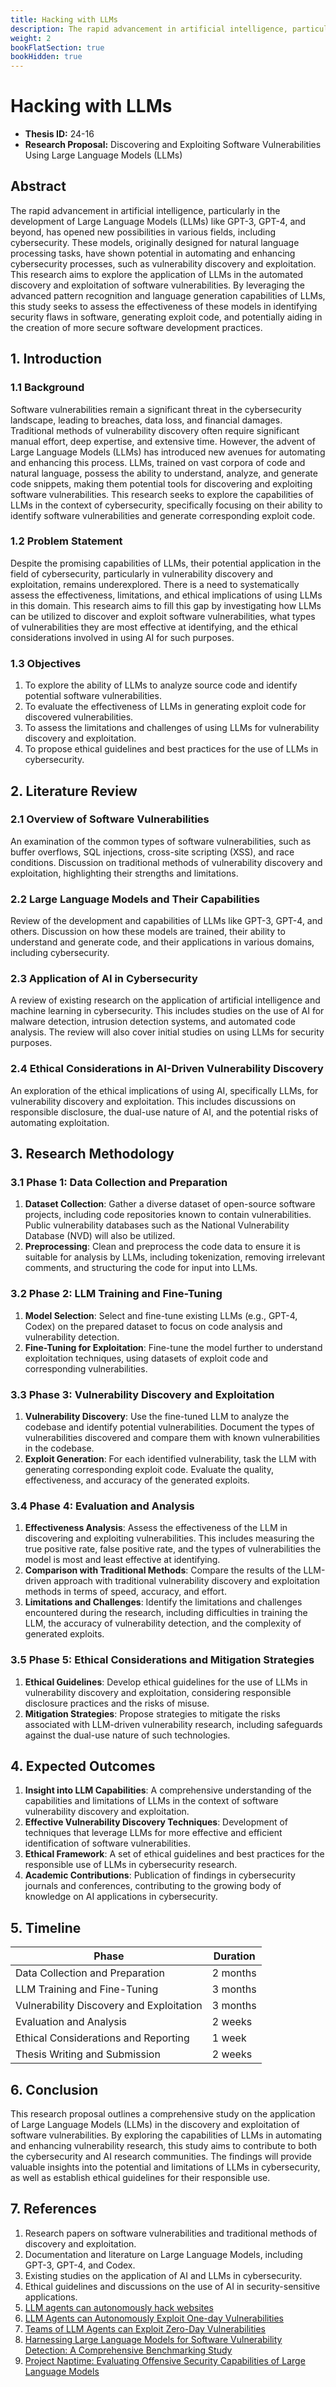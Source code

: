 ```yaml
---
title: Hacking with LLMs
description: The rapid advancement in artificial intelligence, particularly in the development of Large Language Models (LLMs) like GPT-3, GPT-4, and beyond, has opened new possibilities in various fields, including cybersecurity. These models, originally designed for natural language processing tasks, have shown potential in automating and enhancing cybersecurity processes, such as vulnerability discovery and exploitation. This research aims to explore the application of LLMs in the automated discovery and exploitation of software vulnerabilities. By leveraging the advanced pattern recognition and language generation capabilities of LLMs, this study seeks to assess the effectiveness of these models in identifying security flaws in software, generating exploit code, and potentially aiding in the creation of more secure software development practices.
weight: 2
bookFlatSection: true
bookHidden: true
---
```


# Hacking with LLMs

- **Thesis ID:** 24-16
- **Research Proposal:** Discovering and Exploiting Software Vulnerabilities Using Large Language Models (LLMs)

## Abstract

The rapid advancement in artificial intelligence, particularly in the development of Large Language Models (LLMs) like GPT-3, GPT-4, and beyond, has opened new possibilities in various fields, including cybersecurity. These models, originally designed for natural language processing tasks, have shown potential in automating and enhancing cybersecurity processes, such as vulnerability discovery and exploitation. This research aims to explore the application of LLMs in the automated discovery and exploitation of software vulnerabilities. By leveraging the advanced pattern recognition and language generation capabilities of LLMs, this study seeks to assess the effectiveness of these models in identifying security flaws in software, generating exploit code, and potentially aiding in the creation of more secure software development practices. 

## 1. Introduction

### 1.1 Background

Software vulnerabilities remain a significant threat in the cybersecurity landscape, leading to breaches, data loss, and financial damages. Traditional methods of vulnerability discovery often require significant manual effort, deep expertise, and extensive time. However, the advent of Large Language Models (LLMs) has introduced new avenues for automating and enhancing this process. LLMs, trained on vast corpora of code and natural language, possess the ability to understand, analyze, and generate code snippets, making them potential tools for discovering and exploiting software vulnerabilities. This research seeks to explore the capabilities of LLMs in the context of cybersecurity, specifically focusing on their ability to identify software vulnerabilities and generate corresponding exploit code.

### 1.2 Problem Statement

Despite the promising capabilities of LLMs, their potential application in the field of cybersecurity, particularly in vulnerability discovery and exploitation, remains underexplored. There is a need to systematically assess the effectiveness, limitations, and ethical implications of using LLMs in this domain. This research aims to fill this gap by investigating how LLMs can be utilized to discover and exploit software vulnerabilities, what types of vulnerabilities they are most effective at identifying, and the ethical considerations involved in using AI for such purposes.

### 1.3 Objectives

1. To explore the ability of LLMs to analyze source code and identify potential software vulnerabilities.
2. To evaluate the effectiveness of LLMs in generating exploit code for discovered vulnerabilities.
3. To assess the limitations and challenges of using LLMs for vulnerability discovery and exploitation.
4. To propose ethical guidelines and best practices for the use of LLMs in cybersecurity.

## 2. Literature Review

### 2.1 Overview of Software Vulnerabilities

An examination of the common types of software vulnerabilities, such as buffer overflows, SQL injections, cross-site scripting (XSS), and race conditions. Discussion on traditional methods of vulnerability discovery and exploitation, highlighting their strengths and limitations.

### 2.2 Large Language Models and Their Capabilities

Review of the development and capabilities of LLMs like GPT-3, GPT-4, and others. Discussion on how these models are trained, their ability to understand and generate code, and their applications in various domains, including cybersecurity.

### 2.3 Application of AI in Cybersecurity

A review of existing research on the application of artificial intelligence and machine learning in cybersecurity. This includes studies on the use of AI for malware detection, intrusion detection systems, and automated code analysis. The review will also cover initial studies on using LLMs for security purposes.

### 2.4 Ethical Considerations in AI-Driven Vulnerability Discovery

An exploration of the ethical implications of using AI, specifically LLMs, for vulnerability discovery and exploitation. This includes discussions on responsible disclosure, the dual-use nature of AI, and the potential risks of automating exploitation.

## 3. Research Methodology

### 3.1 Phase 1: Data Collection and Preparation

1. **Dataset Collection**: Gather a diverse dataset of open-source software projects, including code repositories known to contain vulnerabilities. Public vulnerability databases such as the National Vulnerability Database (NVD) will also be utilized.
2. **Preprocessing**: Clean and preprocess the code data to ensure it is suitable for analysis by LLMs, including tokenization, removing irrelevant comments, and structuring the code for input into LLMs.

### 3.2 Phase 2: LLM Training and Fine-Tuning

1. **Model Selection**: Select and fine-tune existing LLMs (e.g., GPT-4, Codex) on the prepared dataset to focus on code analysis and vulnerability detection.
2. **Fine-Tuning for Exploitation**: Fine-tune the model further to understand exploitation techniques, using datasets of exploit code and corresponding vulnerabilities.

### 3.3 Phase 3: Vulnerability Discovery and Exploitation

1. **Vulnerability Discovery**: Use the fine-tuned LLM to analyze the codebase and identify potential vulnerabilities. Document the types of vulnerabilities discovered and compare them with known vulnerabilities in the codebase.
2. **Exploit Generation**: For each identified vulnerability, task the LLM with generating corresponding exploit code. Evaluate the quality, effectiveness, and accuracy of the generated exploits.

### 3.4 Phase 4: Evaluation and Analysis

1. **Effectiveness Analysis**: Assess the effectiveness of the LLM in discovering and exploiting vulnerabilities. This includes measuring the true positive rate, false positive rate, and the types of vulnerabilities the model is most and least effective at identifying.
2. **Comparison with Traditional Methods**: Compare the results of the LLM-driven approach with traditional vulnerability discovery and exploitation methods in terms of speed, accuracy, and effort.
3. **Limitations and Challenges**: Identify the limitations and challenges encountered during the research, including difficulties in training the LLM, the accuracy of vulnerability detection, and the complexity of generated exploits.

### 3.5 Phase 5: Ethical Considerations and Mitigation Strategies

1. **Ethical Guidelines**: Develop ethical guidelines for the use of LLMs in vulnerability discovery and exploitation, considering responsible disclosure practices and the risks of misuse.
2. **Mitigation Strategies**: Propose strategies to mitigate the risks associated with LLM-driven vulnerability research, including safeguards against the dual-use nature of such technologies.

## 4. Expected Outcomes

1. **Insight into LLM Capabilities**: A comprehensive understanding of the capabilities and limitations of LLMs in the context of software vulnerability discovery and exploitation.
2. **Effective Vulnerability Discovery Techniques**: Development of techniques that leverage LLMs for more effective and efficient identification of software vulnerabilities.
3. **Ethical Framework**: A set of ethical guidelines and best practices for the responsible use of LLMs in cybersecurity research.
4. **Academic Contributions**: Publication of findings in cybersecurity journals and conferences, contributing to the growing body of knowledge on AI applications in cybersecurity.

## 5. Timeline

| Phase                                   | Duration   |
|-----------------------------------------|------------|
| Data Collection and Preparation         | 2 months   |
| LLM Training and Fine-Tuning            | 3 months   |
| Vulnerability Discovery and Exploitation| 3 months   |
| Evaluation and Analysis                 | 2 weeks   |
| Ethical Considerations and Reporting    | 1 week    |
| Thesis Writing and Submission           | 2 weeks    |

## 6. Conclusion

This research proposal outlines a comprehensive study on the application of Large Language Models (LLMs) in the discovery and exploitation of software vulnerabilities. By exploring the capabilities of LLMs in automating and enhancing vulnerability research, this study aims to contribute to both the cybersecurity and AI research communities. The findings will provide valuable insights into the potential and limitations of LLMs in cybersecurity, as well as establish ethical guidelines for their responsible use.

## 7. References

1. Research papers on software vulnerabilities and traditional methods of discovery and exploitation.
2. Documentation and literature on Large Language Models, including GPT-3, GPT-4, and Codex.
3. Existing studies on the application of AI and LLMs in cybersecurity.
4. Ethical guidelines and discussions on the use of AI in security-sensitive applications.
5. [LLM agents can autonomously hack websites](https://arxiv.org/abs/2402.06664)
6. [LLM Agents can Autonomously Exploit One-day Vulnerabilities](https://arxiv.org/abs/2404.08144)
7. [Teams of LLM Agents can Exploit Zero-Day Vulnerabilities](https://arxiv.org/abs/2406.01637)
8. [Harnessing Large Language Models for Software Vulnerability Detection: A Comprehensive Benchmarking Study](https://arxiv.org/abs/2405.15614)
9. [Project Naptime: Evaluating Offensive Security Capabilities of Large Language Models](https://googleprojectzero.blogspot.com/2024/06/project-naptime.html)

